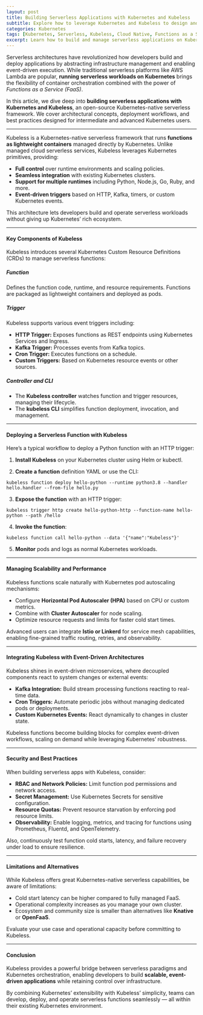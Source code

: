 ```yaml
---
layout: post
title: Building Serverless Applications with Kubernetes and Kubeless
subtitle: Explore how to leverage Kubernetes and Kubeless to design and deploy scalable serverless applications efficiently
categories: Kubernetes
tags: [Kubernetes, Serverless, Kubeless, Cloud Native, Functions as a Service, FaaS, DevOps, Scalability]
excerpt: Learn how to build and manage serverless applications on Kubernetes using Kubeless, enabling event-driven, scalable functions with Kubernetes-native tools and patterns.
---
```

Serverless architectures have revolutionized how developers build and deploy applications by abstracting infrastructure management and enabling event-driven execution. While traditional serverless platforms like AWS Lambda are popular, **running serverless workloads on Kubernetes** brings the flexibility of container orchestration combined with the power of *Functions as a Service (FaaS)*.

In this article, we dive deep into **building serverless applications with Kubernetes and Kubeless**, an open-source Kubernetes-native serverless framework. We cover architectural concepts, deployment workflows, and best practices designed for intermediate and advanced Kubernetes users.

---
Kubeless is a Kubernetes-native serverless framework that runs **functions as lightweight containers** managed directly by Kubernetes. Unlike managed cloud serverless services, Kubeless leverages Kubernetes primitives, providing:

- **Full control** over runtime environments and scaling policies.
- **Seamless integration** with existing Kubernetes clusters.
- **Support for multiple runtimes** including Python, Node.js, Go, Ruby, and more.
- **Event-driven triggers** based on HTTP, Kafka, timers, or custom Kubernetes events.

This architecture lets developers build and operate serverless workloads without giving up Kubernetes’ rich ecosystem.

---

#### Key Components of Kubeless

Kubeless introduces several Kubernetes Custom Resource Definitions (CRDs) to manage serverless functions:

##### Function

Defines the function code, runtime, and resource requirements. Functions are packaged as lightweight containers and deployed as pods.

##### Trigger

Kubeless supports various event triggers including:

- **HTTP Trigger:** Exposes functions as REST endpoints using Kubernetes Services and Ingress.
- **Kafka Trigger:** Processes events from Kafka topics.
- **Cron Trigger:** Executes functions on a schedule.
- **Custom Triggers:** Based on Kubernetes resource events or other sources.

##### Controller and CLI

- The **Kubeless controller** watches function and trigger resources, managing their lifecycle.
- The **kubeless CLI** simplifies function deployment, invocation, and management.

---

#### Deploying a Serverless Function with Kubeless

Here’s a typical workflow to deploy a Python function with an HTTP trigger:

1. **Install Kubeless** on your Kubernetes cluster using Helm or kubectl.

2. **Create a function** definition YAML or use the CLI:

```
kubeless function deploy hello-python --runtime python3.8 --handler hello.handler --from-file hello.py
```

3. **Expose the function** with an HTTP trigger:

```
kubeless trigger http create hello-python-http --function-name hello-python --path /hello
```

4. **Invoke the function**:

```
kubeless function call hello-python --data '{"name":"Kubeless"}'
```

5. **Monitor** pods and logs as normal Kubernetes workloads.

---

#### Managing Scalability and Performance

Kubeless functions scale naturally with Kubernetes pod autoscaling mechanisms:

- Configure **Horizontal Pod Autoscaler (HPA)** based on CPU or custom metrics.
- Combine with **Cluster Autoscaler** for node scaling.
- Optimize resource requests and limits for faster cold start times.

Advanced users can integrate **Istio or Linkerd** for service mesh capabilities, enabling fine-grained traffic routing, retries, and observability.

---

#### Integrating Kubeless with Event-Driven Architectures

Kubeless shines in event-driven microservices, where decoupled components react to system changes or external events:

- **Kafka Integration:** Build stream processing functions reacting to real-time data.
- **Cron Triggers:** Automate periodic jobs without managing dedicated pods or deployments.
- **Custom Kubernetes Events:** React dynamically to changes in cluster state.

Kubeless functions become building blocks for complex event-driven workflows, scaling on demand while leveraging Kubernetes’ robustness.

---

#### Security and Best Practices

When building serverless apps with Kubeless, consider:

- **RBAC and Network Policies:** Limit function pod permissions and network access.
- **Secret Management:** Use Kubernetes Secrets for sensitive configuration.
- **Resource Quotas:** Prevent resource starvation by enforcing pod resource limits.
- **Observability:** Enable logging, metrics, and tracing for functions using Prometheus, Fluentd, and OpenTelemetry.

Also, continuously test function cold starts, latency, and failure recovery under load to ensure resilience.

---

#### Limitations and Alternatives

While Kubeless offers great Kubernetes-native serverless capabilities, be aware of limitations:

- Cold start latency can be higher compared to fully managed FaaS.
- Operational complexity increases as you manage your own cluster.
- Ecosystem and community size is smaller than alternatives like **Knative** or **OpenFaaS**.

Evaluate your use case and operational capacity before committing to Kubeless.

---

#### Conclusion

Kubeless provides a powerful bridge between serverless paradigms and Kubernetes orchestration, enabling developers to build **scalable, event-driven applications** while retaining control over infrastructure.

By combining Kubernetes’ extensibility with Kubeless’ simplicity, teams can develop, deploy, and operate serverless functions seamlessly — all within their existing Kubernetes environment.

